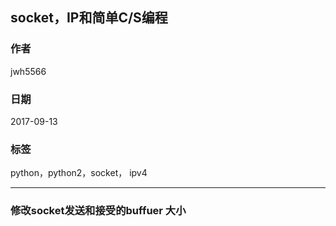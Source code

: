 ## socket，IP和简单C/S编程
### 作者               
jwh5566                
                
### 日期              
2017-09-13                  
                
### 标签              
python，python2，socket， ipv4
                
----
### 修改socket发送和接受的buffuer 大小
```python

```
